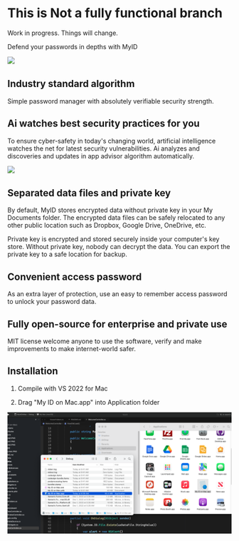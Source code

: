 #  This is Not a fully functional branch

Work in progress. Things will change. 

Defend your passwords in depths with MyID

![](https://github.com/blackdataca/myid/blob/master/mainscreen.PNG)

## Industry standard algorithm

Simple password manager with absolutely verifiable security strength. 

## Ai watches best security practices for you

To ensure cyber-safety in today's changing world, artificial intelligence watches the net for latest security vulnerabilities. Ai analyzes and discoveries and updates in app advisor algorithm automatically.

![](https://github.com/blackdataca/myid/blob/master/example0.PNG)

## Separated data files and private key

By default, MyID stores encrypted data without private key in your My Documents folder. The encrypted data files can be safely relocated to any other public location such as Dropbox, Google Drive, OneDrive, etc.

Private key is encrypted and stored securely inside your computer's key store. Without private key, nobody can decrypt the data. You can export the private key to a safe location for backup.


## Convenient access password

As an extra layer of protection, use an easy to remember access password to unlock your password data. 


## Fully open-source for enterprise and private use

MIT license welcome anyone to use the software, verify and make improvements to make internet-world safer.

## Installation

1. Compile with VS 2022 for Mac

2. Drag "My ID on Mac.app" into Application folder

![](https://github.com/blackdataca/Strong-Encryption-Password-Manager/blob/MyID-on-Mac/Copy2Apps.png?raw=true)